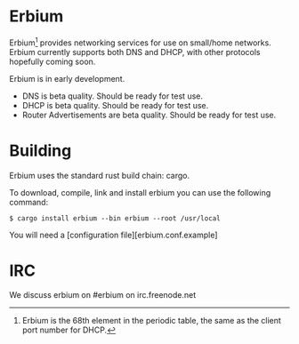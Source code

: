Erbium
======

Erbium[^0] provides networking services for use on small/home networks.  Erbium
currently supports both DNS and DHCP, with other protocols hopefully coming soon.

Erbium is in early development.

   * DNS is beta quality.  Should be ready for test use.
   * DHCP is beta quality.  Should be ready for test use.
   * Router Advertisements are beta quality.  Should be ready for test use.

Building
========

Erbium uses the standard rust build chain: cargo.

To download, compile, link and install erbium you can use the following command:
```shell
$ cargo install erbium --bin erbium --root /usr/local
```

You will need a [configuration file][erbium.conf.example]

IRC
===

We discuss erbium on #erbium on irc.freenode.net


[^0]: Erbium is the 68th element in the periodic table, the same as the client
port number for DHCP.

